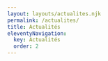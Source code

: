 ```yaml
---
layout: layouts/actualites.njk
permalink: /actualites/
title: Actualités
eleventyNavigation:
  key: Actualités
  order: 2
---
```

